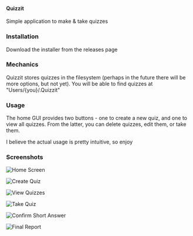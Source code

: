 #### Quizzit
Simple application to make & take quizzes

### Installation
Download the installer from the releases page

### Mechanics
Quizzit stores quizzes in the filesystem (perhaps in the future there will be more options, but not yet).
You will be able to find quizzes at "Users/{you}/.Quizzit"

### Usage
The home GUI provides two buttons - one to create a new quiz, and one to view all quizzes.
From the latter, you can delete quizzes, edit them, or take them.

I believe the actual usage is pretty intuitive, so enjoy

### Screenshots
![Home Screen](https://i.gyazo.com/f96e5319fc4200131ed3f35cb848bbdf.png "Home Screen")

![Create Quiz](https://i.gyazo.com/05b7a9c4aa8bc6b312567cc620d7f080.png "Create Quiz")

![View Quizzes](https://i.gyazo.com/6ed3c41b63bf45ffb8f7b30db88aa1ae.png "View Quizzes")

![Take Quiz](https://i.gyazo.com/353973315c26bc2b55a4d436f6c884ca.png "Take Quiz")

![Confirm Short Answer](https://i.gyazo.com/13f7095e044d3d920e13e5245b2ae74b.png "Confirm Short Answer")

![Final Report](https://i.gyazo.com/133a945f2e31e0f1b59d9df3e0922c14.png "Final Report")

